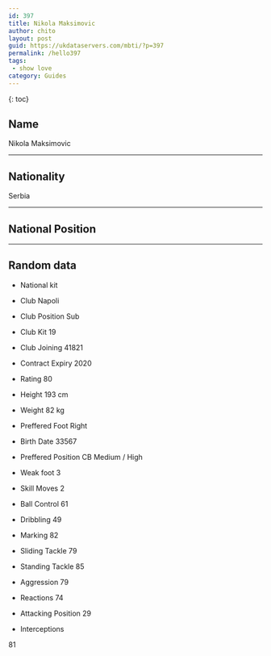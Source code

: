```yaml
---
id: 397
title: Nikola Maksimovic
author: chito
layout: post
guid: https://ukdataservers.com/mbti/?p=397
permalink: /hello397
tags:
 - show love
category: Guides
---
```



{: toc}

## Name  
Nikola Maksimovic 

* * *

## Nationality  
Serbia 

* * *

## National Position 

* * *

## Random data 

  * National kit 
  * Club 
Napoli 

  * Club Position 
Sub 

  * Club Kit 
19 

  * Club Joining 
41821 

  * Contract Expiry 
2020 

  * Rating 
80 

  * Height 
193 cm 

  * Weight 
82 kg 

  * Preffered Foot 
Right 

  * Birth Date 
33567 

  * Preffered Position 
CB Medium / High 

  * Weak foot 
3 

  * Skill Moves 
2 

  * Ball Control 
61 

  * Dribbling 
49 

  * Marking 
82 

  * Sliding Tackle 
79 

  * Standing Tackle 
85 

  * Aggression 
79 

  * Reactions 
74 

  * Attacking Position 
29 

  * Interceptions 

81
